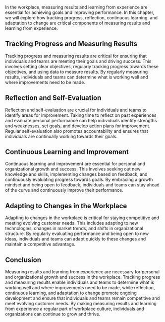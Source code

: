 
In the workplace, measuring results and learning from experience are essential for achieving goals and improving performance. In this chapter, we will explore how tracking progress, reflection, continuous learning, and adaptation to change are critical components of measuring results and learning from experience.

Tracking Progress and Measuring Results
---------------------------------------

Tracking progress and measuring results are critical for ensuring that individuals and teams are meeting their goals and driving success. This involves setting clear objectives, regularly tracking progress towards these objectives, and using data to measure results. By regularly measuring results, individuals and teams can determine what is working well and where improvements need to be made.

Reflection and Self-Evaluation
------------------------------

Reflection and self-evaluation are crucial for individuals and teams to identify areas for improvement. Taking time to reflect on past experiences and evaluate personal performance can help individuals identify strengths and weaknesses, set goals, and develop action plans for improvement. Regular self-evaluation also promotes accountability and ensures that individuals are continually working towards their goals.

Continuous Learning and Improvement
-----------------------------------

Continuous learning and improvement are essential for personal and organizational growth and success. This involves seeking out new knowledge and skills, implementing changes based on feedback, and continuously evaluating progress towards goals. By embracing a growth mindset and being open to feedback, individuals and teams can stay ahead of the curve and continuously improve their performance.

Adapting to Changes in the Workplace
------------------------------------

Adapting to changes in the workplace is critical for staying competitive and meeting evolving customer needs. This includes adapting to new technologies, changes in market trends, and shifts in organizational structure. By regularly evaluating performance and being open to new ideas, individuals and teams can adapt quickly to these changes and maintain a competitive advantage.

Conclusion
----------

Measuring results and learning from experience are necessary for personal and organizational growth and success in the workplace. Tracking progress and measuring results enable individuals and teams to determine what is working well and where improvements need to be made, while reflection, continuous learning, and adaptation to change promote ongoing development and ensure that individuals and teams remain competitive and meet evolving customer needs. By making measuring results and learning from experience a regular part of workplace culture, individuals and organizations can continue to grow and thrive.
